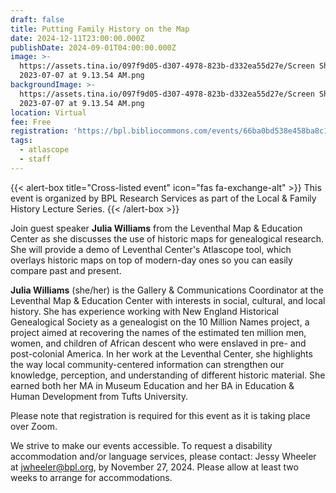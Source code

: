 ```yaml
---
draft: false
title: Putting Family History on the Map
date: 2024-12-11T23:00:00.000Z
publishDate: 2024-09-01T04:00:00.000Z
image: >-
  https://assets.tina.io/097f9d05-d307-4978-823b-d332ea55d27e/Screen Shot
  2023-07-07 at 9.13.54 AM.png
backgroundImage: >-
  https://assets.tina.io/097f9d05-d307-4978-823b-d332ea55d27e/Screen Shot
  2023-07-07 at 9.13.54 AM.png
location: Virtual
fee: Free
registration: 'https://bpl.bibliocommons.com/events/66ba0bd538e458ba8c1d52d4'
tags:
  - atlascope
  - staff
---
```


{{\< alert-box title="Cross-listed event" icon="fas fa-exchange-alt" >}} This event is organized by BPL Research Services as part of the Local & Family History Lecture Series. {{\< /alert-box >}}

Join guest speaker **Julia Williams** from the Leventhal Map & Education Center as she discusses the use of historic maps for genealogical research. She will provide a demo of Leventhal Center's Atlascope tool, which overlays historic maps on top of modern-day ones so you can easily compare past and present.

**Julia Williams** (she/her) is the Gallery & Communications Coordinator at the Leventhal Map & Education Center with interests in social, cultural, and local history. She has experience working with New England Historical Genealogical Society as a genealogist on the 10 Million Names project, a project aimed at recovering the names of the estimated ten million men, women, and children of African descent who were enslaved in pre- and post-colonial America. In her work at the Leventhal Center, she highlights the way local community-centered information can strengthen our knowledge, perception, and understanding of different historic material. She earned both her MA in Museum Education and her BA in Education & Human Development from Tufts University.

Please note that registration is required for this event as it is taking place over Zoom.

We strive to make our events accessible. To request a disability accommodation and/or language services, please contact: Jessy Wheeler at [jwheeler@bpl.org](mailto:jwheeler@bpl.org), by November 27, 2024. Please allow at least two weeks to arrange for accommodations.
